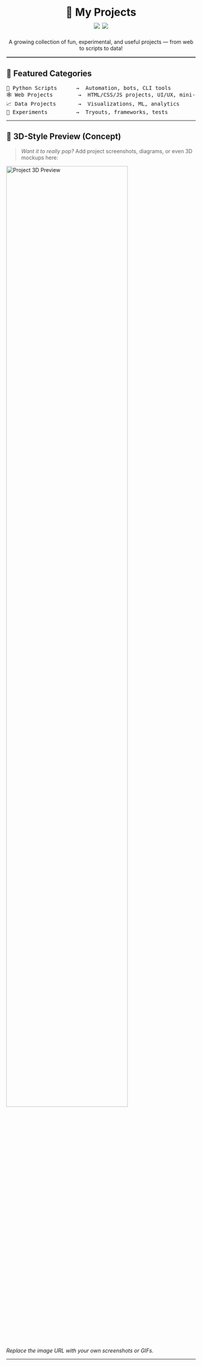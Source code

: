 <h1 align="center">
  🚀 My Projects
  <br>
  <img src="https://img.shields.io/badge/Status-Active-brightgreen?style=flat-square">
  <img src="https://img.shields.io/badge/Maintainer-Psychokiller70-blueviolet?style=flat-square">
</h1>

<p align="center">
  A growing collection of fun, experimental, and useful projects — from web to scripts to data!
</p>

<hr style="border: 1px solid #999;">

## 🧩 Featured Categories

<pre>
🧠 Python Scripts      →  Automation, bots, CLI tools
🕸️ Web Projects        →  HTML/CSS/JS projects, UI/UX, mini-apps
📈 Data Projects       →  Visualizations, ML, analytics
🔬 Experiments         →  Tryouts, frameworks, tests
</pre>

---

## 🌌 3D-Style Preview (Concept)

> _Want it to really pop?_ Add project screenshots, diagrams, or even 3D mockups here:

<img src="" width="80%" alt="Project 3D Preview">

_Replace the image URL with your own screenshots or GIFs._

---
